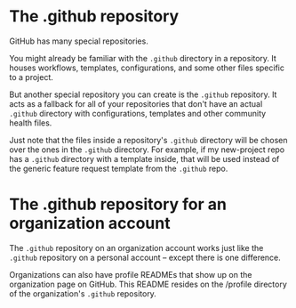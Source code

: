 # The .github repository

GitHub has many special repositories.

You might already be familiar with the `.github` directory in a repository. It houses workflows, templates, configurations, and some other files specific to a project.

But another special repository you can create is the `.github` repository. It acts as a fallback for all of your repositories that don't have an actual `.github` directory with configurations,  templates and other community health files.

Just note that the files inside a repository's `.github` directory will be chosen over the ones in the `.github` directory. For example, if my new-project repo has a `.github` directory with a  template inside, that will be used instead of the generic feature request template from the `.github` repo.

# The .github repository for an organization account

The `.github` repository on an organization account works just like the `.github` repository on a personal account – except there is one difference. 

Organizations can also have profile READMEs that show up on the organization page on GitHub. This README resides on the /profile directory of the organization's `.github` repository.
